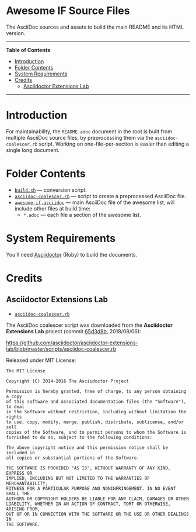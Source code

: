 # Awesome IF Source Files

The AsciiDoc sources and assets to build the main README and its HTML version.


-----

**Table of Contents**

<!-- MarkdownTOC autolink="true" bracket="round" autoanchor="false" lowercase="only_ascii" uri_encoding="true" levels="1,2,3" -->

- [Introduction](#introduction)
- [Folder Contents](#folder-contents)
- [System Requirements](#system-requirements)
- [Credits](#credits)
    - [Asciidoctor Extensions Lab](#asciidoctor-extensions-lab)

<!-- /MarkdownTOC -->

-----

# Introduction

For maintainability, the `README.adoc` document in the root is built from multiple AsciiDoc source files, by preprocessing them via the `asciidoc-coalescer.rb` script. Working on one-file-per-section is easier than editing a single long document.

# Folder Contents

- [`build.sh`][build] — conversion script.
- [`asciidoc-coalescer.rb`][coalescer.rb] — script to create a preprocessed AsciiDoc file.
- [`awesome-if.asciidoc`][awesome-if] — main AsciiDoc file of the awesome list, will include other files at build time:
    + `*.adoc` — each file a section of the awesome list.


# System Requirements

You'll need [Asciidoctor]  (Ruby) to build the documents.

# Credits

## Asciidoctor Extensions Lab

- [`asciidoc-coalescer.rb`][coalescer.rb]

The AsciiDoc coalescer script was downloaded from the __Asciidoctor Extensions Lab__ project (commit [65d3d8b], 2018/08/06):

https://github.com/asciidoctor/asciidoctor-extensions-lab/blob/master/scripts/asciidoc-coalescer.rb

Released under MIT License:

```
The MIT License

Copyright (C) 2014-2016 The Asciidoctor Project

Permission is hereby granted, free of charge, to any person obtaining a copy
of this software and associated documentation files (the "Software"), to deal
in the Software without restriction, including without limitation the rights
to use, copy, modify, merge, publish, distribute, sublicense, and/or sell
copies of the Software, and to permit persons to whom the Software is
furnished to do so, subject to the following conditions:

The above copyright notice and this permission notice shall be included in
all copies or substantial portions of the Software.

THE SOFTWARE IS PROVIDED "AS IS", WITHOUT WARRANTY OF ANY KIND, EXPRESS OR
IMPLIED, INCLUDING BUT NOT LIMITED TO THE WARRANTIES OF MERCHANTABILITY,
FITNESS FOR A PARTICULAR PURPOSE AND NONINFRINGEMENT. IN NO EVENT SHALL THE
AUTHORS OR COPYRIGHT HOLDERS BE LIABLE FOR ANY CLAIM, DAMAGES OR OTHER
LIABILITY, WHETHER IN AN ACTION OF CONTRACT, TORT OR OTHERWISE, ARISING FROM,
OUT OF OR IN CONNECTION WITH THE SOFTWARE OR THE USE OR OTHER DEALINGS IN
THE SOFTWARE.
```

<!-----------------------------------------------------------------------------
                               REFERENCE LINKS
------------------------------------------------------------------------------>

[Asciidoctor]: https://asciidoctor.org/

[65d3d8b]: https://github.com/asciidoctor/asciidoctor-extensions-lab/commit/65d3d8bc02d70c0d100a06d65b7e63b5a5e17969

<!-- project files -->

[awesome-if]: ./awesome-if.asciidoc
[build]: ./build.sh
[coalescer.rb]: ./asciidoc-coalescer.rb


<!-- EOF -->